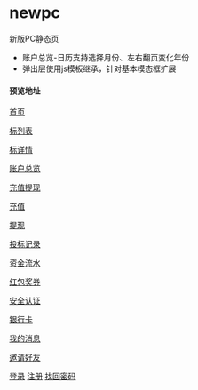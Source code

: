 # newpc
新版PC静态页

- 账户总览-日历支持选择月份、左右翻页变化年份
- 弹出层使用js模板继承，针对基本模态框扩展

#### 预览地址
[首页](https://estherji.github.io/newpc/Views/Home/Index.html)

[标列表](https://estherji.github.io/newpc/Views/Credit/credit.html)

[标详情](https://estherji.github.io/newpc/Views/Credit/project.html)

[账户总览](https://estherji.github.io/newpc/Views/Account/index.html)

[充值提现](https://estherji.github.io/newpc/Views/Account/wallet.html)

[充值](https://estherji.github.io/newpc/Views/Account/recharge.html)

[提现](https://estherji.github.io/newpc/Views/Account/withdrawal.html)

[投标记录](https://estherji.github.io/newpc/Views/Account/bid.html)

[资金流水](https://estherji.github.io/newpc/Views/Account/funsflow.html)

[红包奖券](https://estherji.github.io/newpc/Views/Account/coupon.html)

[安全认证](https://estherji.github.io/newpc/Views/Account/security.html)

[银行卡](https://estherji.github.io/newpc/Views/Account/bankcard.html)

[我的消息](https://estherji.github.io/newpc/Views/Account/message.html)

[邀请好友](https://estherji.github.io/newpc/Views/Account/invitation.html)

[登录](https://estherji.github.io/newpc/Views/Passport/login.html)
[注册](https://estherji.github.io/newpc/Views/Passport/register.html)
[找回密码](https://estherji.github.io/newpc/Views/Passport/findpassword.html)
